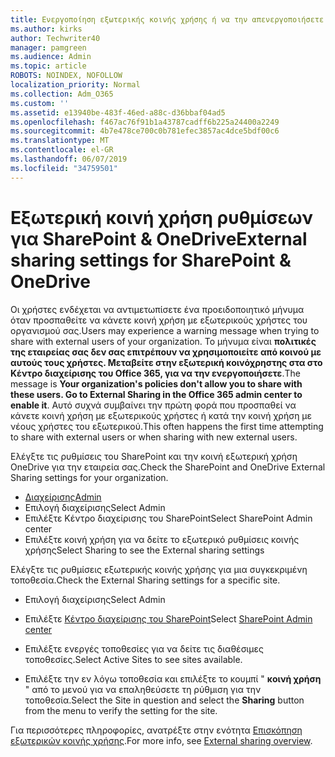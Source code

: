 ```yaml
---
title: Ενεργοποίηση εξωτερικής κοινής χρήσης ή να την απενεργοποιήσετε για το SharePoint
ms.author: kirks
author: Techwriter40
manager: pamgreen
ms.audience: Admin
ms.topic: article
ROBOTS: NOINDEX, NOFOLLOW
localization_priority: Normal
ms.collection: Adm_O365
ms.custom: ''
ms.assetid: e13940be-483f-46ed-a88c-d36bbaf04ad5
ms.openlocfilehash: f467ac76f91b1a43787cadff6b225a24400a2249
ms.sourcegitcommit: 4b7e478ce700c0b781efec3857ac4dce5bdf00c6
ms.translationtype: MT
ms.contentlocale: el-GR
ms.lasthandoff: 06/07/2019
ms.locfileid: "34759501"
---
```

# <a name="external-sharing-settings-for-sharepoint--onedrive"></a><span data-ttu-id="1fdfe-102">Εξωτερική κοινή χρήση ρυθμίσεων για SharePoint & OneDrive</span><span class="sxs-lookup"><span data-stu-id="1fdfe-102">External sharing settings for SharePoint & OneDrive</span></span>

<span data-ttu-id="1fdfe-103">Οι χρήστες ενδέχεται να αντιμετωπίσετε ένα προειδοποιητικό μήνυμα όταν προσπαθείτε να κάνετε κοινή χρήση με εξωτερικούς χρήστες του οργανισμού σας.</span><span class="sxs-lookup"><span data-stu-id="1fdfe-103">Users may experience a warning message when trying to share with external users of your organization.</span></span> <span data-ttu-id="1fdfe-104">Το μήνυμα είναι **πολιτικές της εταιρείας σας δεν σας επιτρέπουν να χρησιμοποιείτε από κοινού με αυτούς τους χρήστες. Μεταβείτε στην εξωτερική κοινόχρηστης στα στο Κέντρο διαχείρισης του Office 365, για να την ενεργοποιήσετε**.</span><span class="sxs-lookup"><span data-stu-id="1fdfe-104">The message is **Your organization's policies don't allow you to share with these users. Go to External Sharing in the Office 365 admin center to enable it**.</span></span> <span data-ttu-id="1fdfe-105">Αυτό συχνά συμβαίνει την πρώτη φορά που προσπαθεί να κάνετε κοινή χρήση με εξωτερικούς χρήστες ή κατά την κοινή χρήση με νέους χρήστες του εξωτερικού.</span><span class="sxs-lookup"><span data-stu-id="1fdfe-105">This often happens the first time attempting to share with external users or when sharing with new external users.</span></span>

<span data-ttu-id="1fdfe-106">Ελέγξτε τις ρυθμίσεις του SharePoint και την κοινή εξωτερική χρήση OneDrive για την εταιρεία σας.</span><span class="sxs-lookup"><span data-stu-id="1fdfe-106">Check the SharePoint and OneDrive External Sharing settings for your organization.</span></span>

- [<span data-ttu-id="1fdfe-107">Διαχείρισης</span><span class="sxs-lookup"><span data-stu-id="1fdfe-107">Admin</span></span>](https://admin.microsoft.com/AdminPortal/Home#/homepage">https://admin.microsoft.com/)
- <span data-ttu-id="1fdfe-108">Επιλογή διαχείρισης</span><span class="sxs-lookup"><span data-stu-id="1fdfe-108">Select Admin</span></span>
- <span data-ttu-id="1fdfe-109">Επιλέξτε Κέντρο διαχείρισης του SharePoint</span><span class="sxs-lookup"><span data-stu-id="1fdfe-109">Select SharePoint Admin center</span></span>
- <span data-ttu-id="1fdfe-110">Επιλέξτε κοινή χρήση για να δείτε το εξωτερικό ρυθμίσεις κοινής χρήσης</span><span class="sxs-lookup"><span data-stu-id="1fdfe-110">Select Sharing to see the External sharing settings</span></span>

<span data-ttu-id="1fdfe-111">Ελέγξτε τις ρυθμίσεις εξωτερικής κοινής χρήσης για μια συγκεκριμένη τοποθεσία.</span><span class="sxs-lookup"><span data-stu-id="1fdfe-111">Check the External Sharing settings for a specific site.</span></span>

- <span data-ttu-id="1fdfe-112">Επιλογή διαχείρισης</span><span class="sxs-lookup"><span data-stu-id="1fdfe-112">Select Admin</span></span>

- <span data-ttu-id="1fdfe-113">Επιλέξτε [Κέντρο διαχείρισης του SharePoint](https://admin.microsoft.com/AdminPortal/Home#/homepage">https://admin.microsoft.com/)</span><span class="sxs-lookup"><span data-stu-id="1fdfe-113">Select [SharePoint Admin center](https://admin.microsoft.com/AdminPortal/Home#/homepage">https://admin.microsoft.com/)</span></span>

- <span data-ttu-id="1fdfe-114">Επιλέξτε ενεργές τοποθεσίες για να δείτε τις διαθέσιμες τοποθεσίες.</span><span class="sxs-lookup"><span data-stu-id="1fdfe-114">Select Active Sites to see sites available.</span></span>
- <span data-ttu-id="1fdfe-115">Επιλέξτε την εν λόγω τοποθεσία και επιλέξτε το κουμπί " **κοινή χρήση** " από το μενού για να επαληθεύσετε τη ρύθμιση για την τοποθεσία.</span><span class="sxs-lookup"><span data-stu-id="1fdfe-115">Select the Site in question and select the **Sharing** button from the menu to verify the setting for the site.</span></span>

<span data-ttu-id="1fdfe-116">Για περισσότερες πληροφορίες, ανατρέξτε στην ενότητα [Επισκόπηση εξωτερικών κοινής χρήσης](https://docs.microsoft.com/sharepoint/external-sharing-overview).</span><span class="sxs-lookup"><span data-stu-id="1fdfe-116">For more info, see [External sharing overview](https://docs.microsoft.com/sharepoint/external-sharing-overview).</span></span>